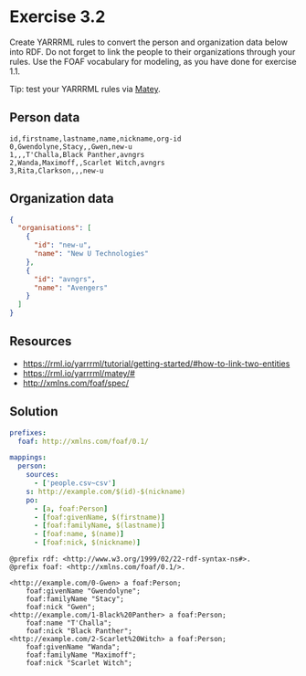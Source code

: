 # Exercise 3.2

Create YARRRML rules to convert the person and organization data below into RDF.
Do not forget to link the people to their organizations through your rules.
Use the FOAF vocabulary for modeling, as you have done for exercise 1.1.

Tip: test your YARRRML rules via [Matey](https://rml.io/yarrrml/matey/).

## Person data

```csv
id,firstname,lastname,name,nickname,org-id
0,Gwendolyne,Stacy,,Gwen,new-u
1,,,T'Challa,Black Panther,avngrs
2,Wanda,Maximoff,,Scarlet Witch,avngrs
3,Rita,Clarkson,,,new-u
```

## Organization data

```json
{
  "organisations": [
    {
      "id": "new-u",
      "name": "New U Technologies"
    },
    {
      "id": "avngrs",
      "name": "Avengers"
    }
  ]
}
```

## Resources

- https://rml.io/yarrrml/tutorial/getting-started/#how-to-link-two-entities
- https://rml.io/yarrrml/matey/#
- http://xmlns.com/foaf/spec/

## Solution

```yaml
prefixes:
  foaf: http://xmlns.com/foaf/0.1/

mappings:
  person:
    sources:
      - ['people.csv~csv']
    s: http://example.com/$(id)-$(nickname)
    po:
      - [a, foaf:Person]
      - [foaf:givenName, $(firstname)]
      - [foaf:familyName, $(lastname)]
      - [foaf:name, $(name)]
      - [foaf:nick, $(nickname)]
```

```turtle
@prefix rdf: <http://www.w3.org/1999/02/22-rdf-syntax-ns#>.
@prefix foaf: <http://xmlns.com/foaf/0.1/>.

<http://example.com/0-Gwen> a foaf:Person;
    foaf:givenName "Gwendolyne";
    foaf:familyName "Stacy";
    foaf:nick "Gwen";
<http://example.com/1-Black%20Panther> a foaf:Person;
    foaf:name "T'Challa";
    foaf:nick "Black Panther";
<http://example.com/2-Scarlet%20Witch> a foaf:Person;
    foaf:givenName "Wanda";
    foaf:familyName "Maximoff";
    foaf:nick "Scarlet Witch";
```
